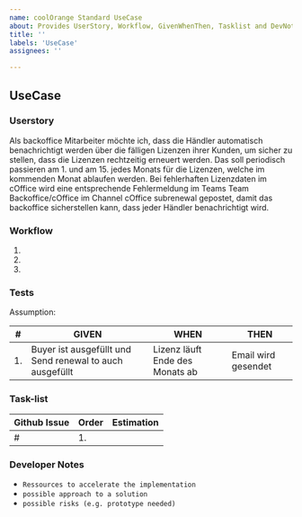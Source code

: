 ```yaml
---
name: coolOrange Standard UseCase
about: Provides UserStory, Workflow, GivenWhenThen, Tasklist and DevNotes
title: ''
labels: 'UseCase'
assignees: ''

---
```


## UseCase

### Userstory
Als backoffice Mitarbeiter möchte ich, dass die Händler automatisch benachrichtigt werden über die fälligen Lizenzen ihrer Kunden, um sicher zu stellen, dass die Lizenzen rechtzeitig erneuert werden. Das soll periodisch passieren am 1. und am 15. jedes Monats für die Lizenzen, welche im kommenden Monat ablaufen werden. Bei fehlerhaften Lizenzdaten im cOffice wird eine entsprechende Fehlermeldung im Teams Team Backoffice/cOffice im Channel cOffice subrenewal gepostet, damit das backoffice sicherstellen kann, dass jeder Händler benachrichtigt wird. 


### Workflow

1. 
1.
1.

### Tests

Assumption: 

| # | GIVEN | WHEN | THEN |
| - | - | - | - |
| 1. |  Buyer ist ausgefüllt und Send renewal to auch ausgefüllt  |  Lizenz läuft Ende des Monats ab |  Email wird gesendet  |

### Task-list

| Github Issue | Order | Estimation |
| - | - | - |
| #  | 1. |  |

### Developer Notes
- `Ressources to accelerate the implementation`
- `possible approach to a solution`
- `possible risks (e.g. prototype needed)`
